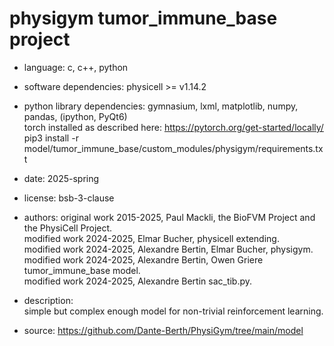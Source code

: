 # physigym tumor_immune_base project

+ language: c, c++, python

+ software dependencies: physicell >= v1.14.2

+ python library dependencies:
    gymnasium, lxml, matplotlib, numpy, pandas, (ipython, PyQt6) \
    torch installed as described here: https://pytorch.org/get-started/locally/ \
    pip3 install -r model/tumor_immune_base/custom_modules/physigym/requirements.txt

+ date: 2025-spring

+ license: bsb-3-clause

+ authors:
    original work 2015-2025, Paul Mackli, the BioFVM Project and the PhysiCell Project. \
    modified work 2024-2025, Elmar Bucher, physicell extending. \
    modified work 2024-2025, Alexandre Bertin, Elmar Bucher, physigym. \
    modified work 2024-2025, Alexandre Bertin, Owen Griere tumor_immune_base model. \
    modified work 2024-2025, Alexandre Bertin sac_tib.py.

+ description: \
    simple but complex enough model for non-trivial reinforcement learning.

+ source: https://github.com/Dante-Berth/PhysiGym/tree/main/model
